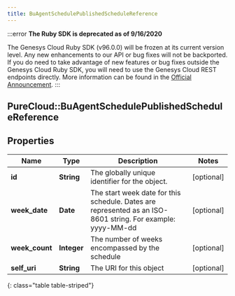 ```yaml
---
title: BuAgentSchedulePublishedScheduleReference
---
```


:::error
**The Ruby SDK is deprecated as of 9/16/2020**

The Genesys Cloud Ruby SDK (v96.0.0) will be frozen at its current version level. Any new enhancements to our API or bug fixes will not be backported. If you do need to take advantage of new features or bug fixes outside the Genesys Cloud Ruby SDK, you will need to use the Genesys Cloud REST endpoints directly. More information can be found in the [Official Announcement](https://developer.mypurecloud.com/forum/t/announcement-genesys-cloud-ruby-sdk-end-of-life/8850).
:::


## PureCloud::BuAgentSchedulePublishedScheduleReference

## Properties

|Name | Type | Description | Notes|
|------------ | ------------- | ------------- | -------------|
| **id** | **String** | The globally unique identifier for the object. | [optional] |
| **week_date** | **Date** | The start week date for this schedule. Dates are represented as an ISO-8601 string. For example: yyyy-MM-dd | [optional] |
| **week_count** | **Integer** | The number of weeks encompassed by the schedule | [optional] |
| **self_uri** | **String** | The URI for this object | [optional] |
{: class="table table-striped"}


